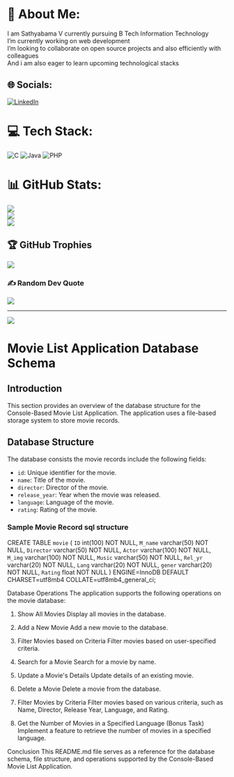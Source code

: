 # 💫 About Me:
I am Sathyabama V currently pursuing B Tech Information Technology<br>I’m currently working on web development<br>I’m looking to collaborate on open source projects and also efficiently with colleagues<br>And i am also eager to learn upcoming technological stacks


## 🌐 Socials:
[![LinkedIn](https://img.shields.io/badge/LinkedIn-%230077B5.svg?logo=linkedin&logoColor=white)](https://linkedin.com/in/https://www.linkedin.com/in/sathyabama-v-722877233) 

# 💻 Tech Stack:
![C](https://img.shields.io/badge/c-%2300599C.svg?style=for-the-badge&logo=c&logoColor=white) ![Java](https://img.shields.io/badge/java-%23ED8B00.svg?style=for-the-badge&logo=openjdk&logoColor=white) ![PHP](https://img.shields.io/badge/php-%23777BB4.svg?style=for-the-badge&logo=php&logoColor=white)
# 📊 GitHub Stats:
![](https://github-readme-stats.vercel.app/api?username=SathyabamaV29062002&theme=vue&hide_border=false&include_all_commits=true&count_private=true)<br/>
![](https://github-readme-streak-stats.herokuapp.com/?user=SathyabamaV29062002&theme=vue&hide_border=false)<br/>
![](https://github-readme-stats.vercel.app/api/top-langs/?username=SathyabamaV29062002&theme=vue&hide_border=false&include_all_commits=true&count_private=true&layout=compact)

## 🏆 GitHub Trophies
![](https://github-profile-trophy.vercel.app/?username=SathyabamaV29062002&theme=radical&no-frame=false&no-bg=true&margin-w=4)

### ✍️ Random Dev Quote
![](https://quotes-github-readme.vercel.app/api?type=horizontal&theme=radical)

---
[![](https://visitcount.itsvg.in/api?id=SathyabamaV29062002&icon=0&color=0)](https://visitcount.itsvg.in)

<!-- Proudly created with GPRM ( https://gprm.itsvg.in ) -->



# Movie List Application Database Schema

## Introduction

This section provides an overview of the database structure for the Console-Based Movie List Application. The application uses a file-based storage system to store movie records.

## Database Structure

The database consists the movie records include the following fields:

- `id`: Unique identifier for the movie.
- `name`: Title of the movie.
- `director`: Director of the movie.
- `release_year`: Year when the movie was released.
- `language`: Language of the movie.
- `rating`: Rating of the movie.

### Sample Movie Record sql structure

CREATE TABLE `movie` (
  `ID` int(100) NOT NULL,
  `M_name` varchar(50) NOT NULL,
  `Director` varchar(50) NOT NULL,
  `Actor` varchar(100) NOT NULL,
  `M_img` varchar(100) NOT NULL,
  `Music` varchar(50) NOT NULL,
  `Rel_yr` varchar(20) NOT NULL,
  `Lang` varchar(20) NOT NULL,
  `gener` varchar(20) NOT NULL,
  `Rating` float NOT NULL
) ENGINE=InnoDB DEFAULT CHARSET=utf8mb4 COLLATE=utf8mb4_general_ci;

Database Operations
The application supports the following operations on the movie database:

1. Show All Movies
Display all movies in the database.

2. Add a New Movie
Add a new movie to the database.

3. Filter Movies based on Criteria
Filter movies based on user-specified criteria.

4. Search for a Movie
Search for a movie by name.

5. Update a Movie's Details
Update details of an existing movie.

6. Delete a Movie
Delete a movie from the database.

7. Filter Movies by Criteria
Filter movies based on various criteria, such as Name, Director, Release Year, Language, and Rating.

8. Get the Number of Movies in a Specified Language (Bonus Task)
Implement a feature to retrieve the number of movies in a specified language.

Conclusion
This README.md file serves as a reference for the database schema, file structure, and operations supported by the Console-Based Movie List Application.
